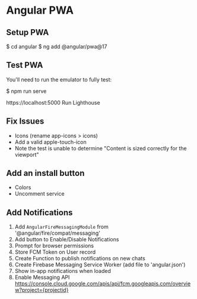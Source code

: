 # Angular PWA

## Setup PWA

$ cd angular
$ ng add @angular/pwa@17

## Test PWA

You'll need to run the emulator to fully test:

  $ npm run serve

  https://localhost:5000
  Run Lighthouse

## Fix Issues

- Icons (rename app-icons > icons)
- Add a valid apple-touch-icon
- Note the test is unable to determine "Content is sized correctly for the viewport"

## Add an install button

- Colors
- Uncomment service

## Add Notifications

1. Add `AngularFireMessagingModule` from '@angular/fire/compat/messaging'
2. Add button to Enable/Disable Notifications
3. Prompt for browser permissions
4. Store FCM Token on User record
5. Create Function to publish notifications on new chats
6. Create Firebase Messaging Service Worker (add file to 'angular.json')
7. Show in-app notifications when loaded
8. Enable Messaging API https://console.cloud.google.com/apis/api/fcm.googleapis.com/overview?project={projectid}
